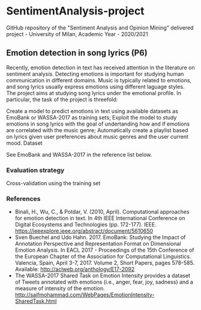 # SentimentAnalysis-project

GitHub repository of the "Sentiment Analysis and Opinion Mining" delivered project - University of Milan, Academic Year - 2020/2021

## Emotion detection in song lyrics (P6)

Recently, emotion detection in text has received attention in the literature on sentiment analysis. Detecting emotions is important for studying human communication in different domains. Music is typically related to emotions, and song lyrics usually express emotions using different laguage styles. The project aims at studying song lyrics under the emotional profile. In particular, the task of the project is threefold:

Create a model to predict emotions in text using available datasets as EmoBank or WASSA-2017 as training sets;
Exploit the model to study emotions in song lyrics with the goal of undertanding how and if emotions are correlated with the music genre;
Automatically create a playlist based on lyrics given user preferences about music genres and the user current mood.
Dataset

See EmoBank and WASSA-2017 in the reference list below.

### Evaluation strategy

Cross-validation using the training set

### References

- Binali, H., Wu, C., & Potdar, V. (2010, April). Computational approaches for emotion detection in text. In 4th IEEE International Conference on Digital Ecosystems and Technologies (pp. 172-177). IEEE. https://ieeexplore.ieee.org/abstract/document/5610650
- Sven Buechel and Udo Hahn. 2017. EmoBank: Studying the Impact of  Annotation Perspective and Representation Format on Dimensional Emotion  Analysis. In EACL 2017 - Proceedings of the 15th Conference of the  European Chapter of the Association for Computational Linguistics.  Valencia, Spain, April 3-7, 2017. Volume 2, Short Papers, pages 578-585. Available: http://aclweb.org/anthology/E17-2092
- The WASSA-2017 Shared Task on Emotion Intensity provides a dataset of Tweets annotated with emotions (i.e., anger, fear, joy, sadness) and a measure of intensity of the emotion. http://saifmohammad.com/WebPages/EmotionIntensity-SharedTask.html

